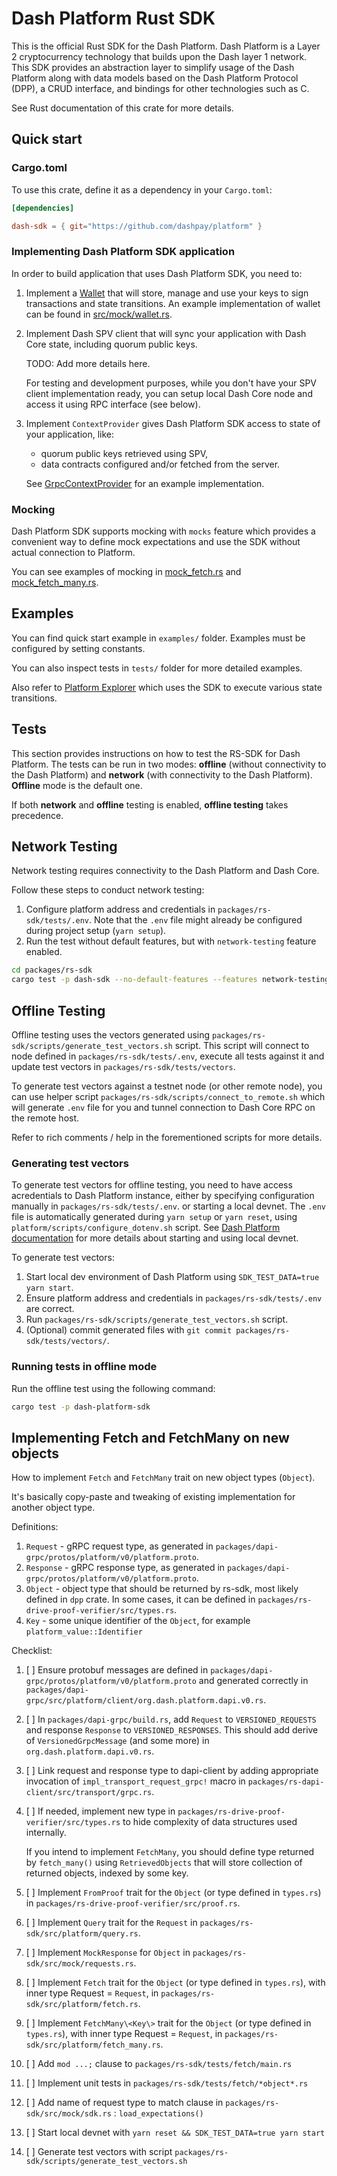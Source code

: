 # Dash Platform Rust SDK

This is the official Rust SDK for the Dash Platform. Dash Platform is a Layer 2 cryptocurrency technology that builds upon the Dash layer 1 network. This SDK provides an abstraction layer to simplify usage of the Dash Platform along with data models based on the Dash Platform Protocol (DPP), a CRUD interface, and bindings for other technologies such as C.

See Rust documentation of this crate for more details.

## Quick start

### Cargo.toml

To use this crate, define it as a dependency in your `Cargo.toml`:

```toml
[dependencies]

dash-sdk = { git="https://github.com/dashpay/platform" }
```

### Implementing Dash Platform SDK application

In order to build application that uses Dash Platform SDK, you need to:

1. Implement a [Wallet](src/wallet.rs) that will store, manage and use your keys to sign transactions and state transitions.
   An example implementation of wallet can be found in [src/mock/wallet.rs](src/mock/wallet.rs).
2. Implement Dash SPV client that will sync your application with Dash Core state, including quorum public keys.

   TODO: Add more details here.

   For testing and development purposes, while you don't have your SPV client implementation ready, you can setup local Dash Core node and access it using RPC interface (see below).

3. Implement  `ContextProvider` gives Dash Platform SDK access to state of your application, like:
   * quorum public keys retrieved using SPV,
   * data contracts configured and/or fetched from the server.

   See [GrpcContextProvider](../rs-sdk/src/mock/provider.rs) for an example implementation.

### Mocking

Dash Platform SDK supports mocking with `mocks` feature which provides a
convenient way to define mock expectations and use the SDK without actual
connection to Platform.

You can see examples of mocking in [mock_fetch.rs](tests/fetch/mock_fetch.rs) and  [mock_fetch_many.rs](tests/fetch/mock_fetch_many.rs).

## Examples

You can find quick start example in `examples/` folder. Examples must be configured by setting constants.

You can also inspect tests in `tests/` folder for more detailed examples.

Also refer to [Platform Explorer](https://github.com/dashpay/rs-platform-explorer/) which uses the SDK to execute various state transitions.

## Tests

This section provides instructions on how to test the RS-SDK for Dash Platform. The tests can be run in two modes: **offline** (without connectivity to the Dash Platform) and **network** (with connectivity to the Dash Platform). **Offline** mode is the default one.

If both **network** and **offline** testing is enabled, **offline testing** takes precedence.

## Network Testing

Network testing requires connectivity to the Dash Platform and Dash Core.

Follow these steps to conduct network testing:

1. Configure platform address and credentials in `packages/rs-sdk/tests/.env`.
   Note that the `.env` file might already be configured during  project setup (`yarn setup`).
2. Run the test without default features, but with `network-testing` feature enabled.

```bash
cd packages/rs-sdk
cargo test -p dash-sdk --no-default-features --features network-testing
```

## Offline Testing

Offline testing uses the vectors generated using `packages/rs-sdk/scripts/generate_test_vectors.sh` script.
This script will connect to node defined in `packages/rs-sdk/tests/.env`, execute all tests against it and
update test vectors in `packages/rs-sdk/tests/vectors`.

To generate test vectors against a testnet node (or other remote node), you can use helper script
`packages/rs-sdk/scripts/connect_to_remote.sh` which will generate `.env` file for you and tunnel connection to Dash
Core RPC on the remote host.

Refer to rich comments / help in the forementioned scripts for more details.

### Generating test vectors

To generate test vectors for offline testing, you need to have access acredentials to Dash Platform instance, either by
specifying configuration manually in `packages/rs-sdk/tests/.env`. or starting a local devnet.
The `.env` file is automatically generated during `yarn setup` or `yarn reset`, using `platform/scripts/configure_dotenv.sh` script. See [Dash Platform documentation](../../README.md) for more details about starting and using local devnet.

To generate test vectors:

1. Start local dev environment of Dash Platform using `SDK_TEST_DATA=true yarn start`.
2. Ensure platform address and credentials in `packages/rs-sdk/tests/.env` are correct.
3. Run  `packages/rs-sdk/scripts/generate_test_vectors.sh` script.
4. (Optional) commit generated files with `git commit packages/rs-sdk/tests/vectors/`.

### Running tests in offline mode

Run the offline test using the following command:

```bash
cargo test -p dash-platform-sdk
```

## Implementing Fetch and FetchMany on new objects

How to implement `Fetch` and `FetchMany` trait on new object types (`Object`).

It's basically copy-paste and tweaking of existing implementation for another object type.

Definitions:

1. `Request` - gRPC request type, as generated in `packages/dapi-grpc/protos/platform/v0/platform.proto`.
2. `Response` - gRPC response  type, as generated in `packages/dapi-grpc/protos/platform/v0/platform.proto`.
3. `Object` - object type that should be returned by rs-sdk, most likely defined in `dpp` crate.
   In some cases, it can be defined in `packages/rs-drive-proof-verifier/src/types.rs`.
4. `Key` - some unique identifier of the `Object`, for example `platform_value::Identifier`

Checklist:

1. [ ] Ensure protobuf messages are defined in `packages/dapi-grpc/protos/platform/v0/platform.proto` and generated
   correctly in `packages/dapi-grpc/src/platform/client/org.dash.platform.dapi.v0.rs`.
2. [ ] In `packages/dapi-grpc/build.rs`, add `Request` to `VERSIONED_REQUESTS` and response `Response` to `VERSIONED_RESPONSES`.
   This should add derive of `VersionedGrpcMessage` (and some more) in `org.dash.platform.dapi.v0.rs`.
3. [ ] Link request and response type to dapi-client by adding appropriate invocation of `impl_transport_request_grpc!` macro
in `packages/rs-dapi-client/src/transport/grpc.rs`.
4. [ ] If needed, implement new type in `packages/rs-drive-proof-verifier/src/types.rs` to hide complexity of data structures
   used internally.

   If you intend to implement `FetchMany`, you should define type returned by `fetch_many()` using `RetrievedObjects`
   that will store collection of  returned objects, indexed by some key.
5. [ ] Implement `FromProof` trait for the `Object` (or type defined in `types.rs`) in `packages/rs-drive-proof-verifier/src/proof.rs`.
6. [ ] Implement `Query` trait for the `Request` in `packages/rs-sdk/src/platform/query.rs`.
7. [ ] Implement `MockResponse` for `Object` in `packages/rs-sdk/src/mock/requests.rs`.
8. [ ] Implement `Fetch` trait for the `Object` (or type defined in `types.rs`), with inner type Request = `Request`,
   in `packages/rs-sdk/src/platform/fetch.rs`.
9. [ ] Implement `FetchMany\<Key\>` trait for the `Object` (or type defined in `types.rs`),
   with inner type Request = `Request`, in `packages/rs-sdk/src/platform/fetch_many.rs`.
10. [ ] Add `mod ...;` clause to `packages/rs-sdk/tests/fetch/main.rs`
12. [ ] Implement unit tests in `packages/rs-sdk/tests/fetch/*object*.rs`
13. [ ] Add name of request type to match clause in `packages/rs-sdk/src/mock/sdk.rs` : `load_expectations()`
14. [ ] Start local devnet with `yarn reset && SDK_TEST_DATA=true yarn start`
15. [ ] Generate test vectors with script `packages/rs-sdk/scripts/generate_test_vectors.sh`
